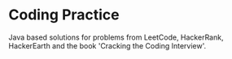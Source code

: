 # Coding Practice

Java based solutions for problems from LeetCode, HackerRank,  HackerEarth and the book 'Cracking the Coding Interview'. 
